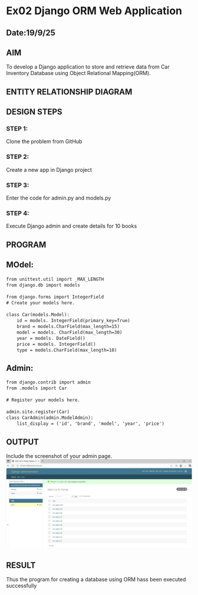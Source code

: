 # Ex02 Django ORM Web Application
## Date:19/9/25

## AIM
To develop a Django application to store and retrieve data from Car Inventory Database using Object Relational Mapping(ORM).

## ENTITY RELATIONSHIP DIAGRAM



## DESIGN STEPS

### STEP 1:
Clone the problem from GitHub

### STEP 2:
Create a new app in Django project

### STEP 3:
Enter the code for admin.py and models.py

### STEP 4:
Execute Django admin and create details for 10 books

## PROGRAM
## MOdel:
```
from unittest.util import _MAX_LENGTH
from django.db import models

from django.forms import IntegerField
# Create your models here.

class Car(models.Model):
    id = models. IntegerField(primary_key=True)
    brand = models.CharField(max_length=15)
    model = models. CharField(max_length=30)
    year = models. DateField()
    price = models. IntegerField()
    type = models.CharField(max_length=10)
```
## Admin:
```
from django.contrib import admin
from .models import Car

# Register your models here.

admin.site.register(Car)
class CarAdmin(admin.ModelAdmin):
    list_display = ('id', 'brand', 'model', 'year', 'price')
```

## OUTPUT

Include the screenshot of your admin page.
![alt text](<Screenshot 2025-09-21 221736-1.png>)

## RESULT
Thus the program for creating a database using ORM hass been executed successfully
